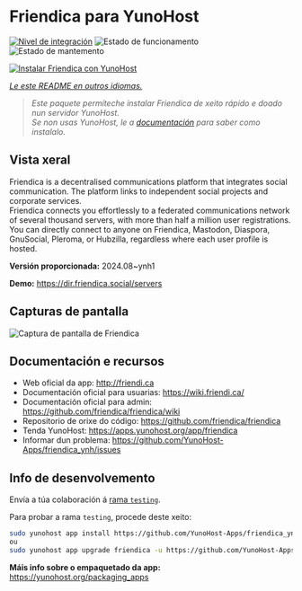 <!--
NOTA: Este README foi creado automáticamente por <https://github.com/YunoHost/apps/tree/master/tools/readme_generator>
NON debe editarse manualmente.
-->

# Friendica para YunoHost

[![Nivel de integración](https://apps.yunohost.org/badge/integration/friendica)](https://ci-apps.yunohost.org/ci/apps/friendica/)
![Estado de funcionamento](https://apps.yunohost.org/badge/state/friendica)
![Estado de mantemento](https://apps.yunohost.org/badge/maintained/friendica)

[![Instalar Friendica con YunoHost](https://install-app.yunohost.org/install-with-yunohost.svg)](https://install-app.yunohost.org/?app=friendica)

*[Le este README en outros idiomas.](./ALL_README.md)*

> *Este paquete permíteche instalar Friendica de xeito rápido e doado nun servidor YunoHost.*  
> *Se non usas YunoHost, le a [documentación](https://yunohost.org/install) para saber como instalalo.*

## Vista xeral

Friendica is a decentralised communications platform that integrates social communication. The platform links to independent social projects and corporate services.  
Friendica connects you effortlessly to a federated communications network of several thousand servers, with more than half a million user registrations. You can directly connect to anyone on Friendica, Mastodon, Diaspora, GnuSocial, Pleroma, or Hubzilla, regardless where each user profile is hosted.


**Versión proporcionada:** 2024.08~ynh1

**Demo:** <https://dir.friendica.social/servers>

## Capturas de pantalla

![Captura de pantalla de Friendica](./doc/screenshots/friendica-vier-profile.png)

## Documentación e recursos

- Web oficial da app: <http://friendi.ca>
- Documentación oficial para usuarias: <https://wiki.friendi.ca/>
- Documentación oficial para admin: <https://github.com/friendica/friendica/wiki>
- Repositorio de orixe do código: <https://github.com/friendica/friendica>
- Tenda YunoHost: <https://apps.yunohost.org/app/friendica>
- Informar dun problema: <https://github.com/YunoHost-Apps/friendica_ynh/issues>

## Info de desenvolvemento

Envía a túa colaboración á [rama `testing`](https://github.com/YunoHost-Apps/friendica_ynh/tree/testing).

Para probar a rama `testing`, procede deste xeito:

```bash
sudo yunohost app install https://github.com/YunoHost-Apps/friendica_ynh/tree/testing --debug
ou
sudo yunohost app upgrade friendica -u https://github.com/YunoHost-Apps/friendica_ynh/tree/testing --debug
```

**Máis info sobre o empaquetado da app:** <https://yunohost.org/packaging_apps>
